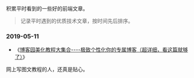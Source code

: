 
积累平时看到的一些好的前端文章。

> 记录平时遇到的优质技术文章，按时间先后排序。

### 2019-05-11

- 《[博客园美化教程大集合----极致个性化你的专属博客（超详细，看这篇就够了）](https://www.cnblogs.com/shwee/p/9060226.html#dingzhi12)》

网上写图文教程的人，还真是贴心。


